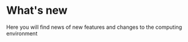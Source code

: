 # What's new

Here you will find news of new features
and changes to the computing environment 

<!-- Content will be generated here, do not EDIT manually -->


